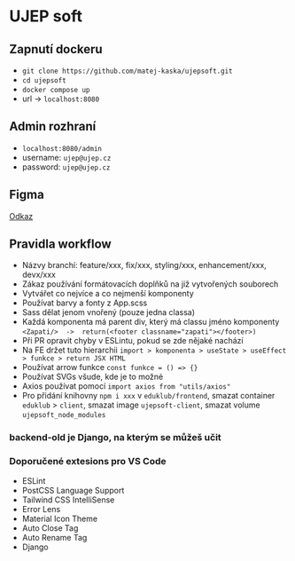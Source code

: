 # UJEP soft
## Zapnutí dockeru
- ``git clone https://github.com/matej-kaska/ujepsoft.git``
- ``cd ujepsoft``
- ``docker compose up``
- url -> ``localhost:8080``

## Admin rozhraní
- ``localhost:8080/admin``
- username: ``ujep@ujep.cz``
- password: ``ujep@ujep.cz``

## Figma
[Odkaz](https://www.figma.com/file/lvROE5Fqhf1coV0eAV8Yrh/UJEB-Soft?type=design&node-id=0-1&mode=design&t=MtY7qnJbEXPnkw6I-0)

## Pravidla workflow
- Názvy branchí: feature/xxx, fix/xxx, styling/xxx, enhancement/xxx, devx/xxx
- Zákaz používání formátovacích doplňků na již vytvořených souborech
- Vytvářet co nejvíce a co nejmenší komponenty
- Používat barvy a fonty z App.scss
- Sass dělat jenom vnořený (pouze jedna classa)
- Každá komponenta má parent div, který má classu jméno komponenty `<Zapati/>  ->  return(<footer classname="zapati"></footer>)`
- Při PR opravit chyby v ESLintu, pokud se zde nějaké nachází
- Na FE držet tuto hierarchii `import > komponenta > useState > useEffect > funkce > return JSX HTML`
- Používat arrow funkce `const funkce = () => {}`
- Používat SVGs všude, kde je to možné
- Axios používat pomocí `import axios from "utils/axios"`
- Pro přidání knihovny `npm i xxx` v `eduklub/frontend`, smazat container `eduklub` > `client`, smazat image `ujepsoft-client`, smazat volume `ujepsoft_node_modules`

### backend-old je Django, na kterým se můžeš učit

### Doporučené extesions pro VS Code
- ESLint
- PostCSS Language Support
- Tailwind CSS IntelliSense
- Error Lens
- Material Icon Theme
- Auto Close Tag
- Auto Rename Tag
- Django